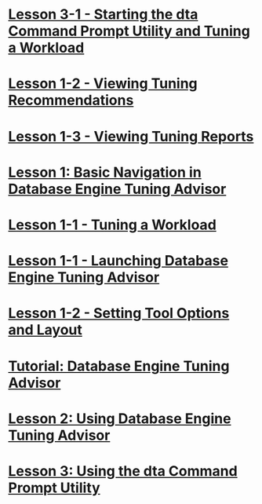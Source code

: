 # [Lesson 3-1 - Starting the dta Command Prompt Utility and Tuning a Workload](lesson-3-1-starting-the-dta-command-prompt-utility-and-tuning-a-workload.md)
# [Lesson 1-2 - Viewing Tuning Recommendations](lesson-1-2-viewing-tuning-recommendations.md)
# [Lesson 1-3 - Viewing Tuning Reports](lesson-1-3-viewing-tuning-reports.md)
# [Lesson 1: Basic Navigation in Database Engine Tuning Advisor](lesson-1-basic-navigation-in-database-engine-tuning-advisor.md)
# [Lesson 1-1 - Tuning a Workload](lesson-1-1-tuning-a-workload.md)
# [Lesson 1-1 - Launching Database Engine Tuning Advisor](lesson-1-1-launching-database-engine-tuning-advisor.md)
# [Lesson 1-2 - Setting Tool Options and Layout](lesson-1-2-setting-tool-options-and-layout.md)
# [Tutorial: Database Engine Tuning Advisor](tutorial-database-engine-tuning-advisor.md)
# [Lesson 2: Using Database Engine Tuning Advisor](lesson-2-using-database-engine-tuning-advisor.md)
# [Lesson 3: Using the dta Command Prompt Utility](lesson-3-using-the-dta-command-prompt-utility.md)
